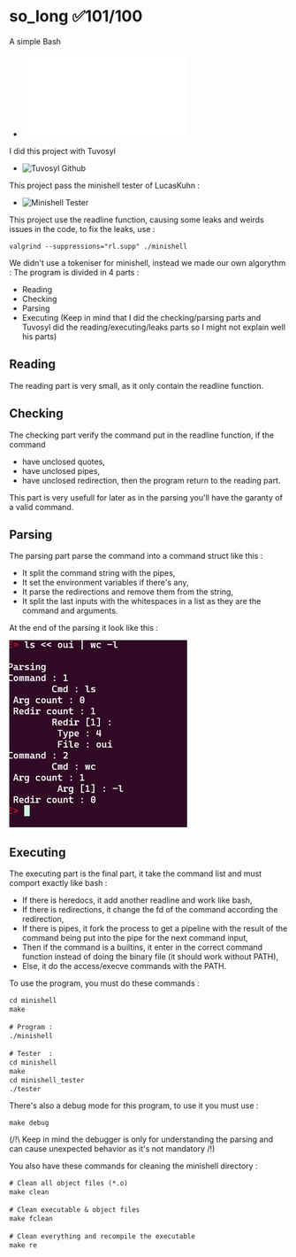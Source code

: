 # so_long ✅101/100
A simple Bash

- ![minishell subject](en.subject.pdf)

I did this project with Tuvosyl
- ![Tuvosyl Github](https://github.com/tuvosyl)

This project pass the minishell tester of LucasKuhn :
- ![Minishell Tester](https://github.com/LucasKuhn/minishell_tester)

This project use the readline function, causing some leaks and weirds issues in the code, to fix the leaks, use :
```shell
valgrind --suppressions="rl.supp" ./minishell
```

We didn't use a tokeniser for minishell, instead we made our own algorythm :
The program is divided in 4 parts :
  - Reading
  - Checking
  - Parsing
  - Executing
(Keep in mind that I did the checking/parsing parts and Tuvosyl did the reading/executing/leaks parts so I might not explain well his parts)

## Reading
The reading part is very small, as it only contain the readline function.

## Checking
The checking part verify the command put in the readline function, if the command 
  - have unclosed quotes,
  - have unclosed pipes,
  - have unclosed redirection,
then the program return to the reading part.

This part is very usefull for later as in the parsing you'll have the garanty of a valid command.

## Parsing
The parsing part parse the command into a command struct like this :
  - It split the command string with the pipes,
  - It set the environment variables if there's any,
  - It parse the redirections and remove them from the string,
  - It split the last inputs with the whitespaces in a list as they are the command and arguments.

At the end of the parsing it look like this :

![](parsing_debug.png)

## Executing
The executing part is the final part, it take the command list and must comport exactly like bash :
  - If there is heredocs, it add another readline and work like bash,
  - If there is redirections, it change the fd of the command according the redirection,
  - If there is pipes, it fork the process to get a pipeline with the result of the command being put into the pipe for the next command input,
  - Then if the command is a builtins, it enter in the correct command function instead of doing the binary file (it should work without PATH),
  - Else, it do the access/execve commands with the PATH.



To use the program, you must do these commands :
```shell
cd minishell
make

# Program :
./minishell

# Tester  :
cd minishell
make
cd minishell_tester
./tester
```

There's also a debug mode for this program, to use it you must use :
```shell
make debug
```
(/!\ Keep in mind the debugger is only for understanding the parsing and can cause unexpected behavior as it's not mandatory /!\)

You also have these commands for cleaning the minishell directory :
```shell
# Clean all object files (*.o)
make clean

# Clean executable & object files
make fclean

# Clean everything and recompile the executable
make re
```
